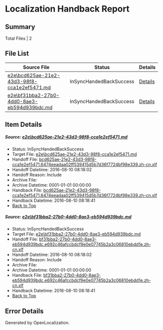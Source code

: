 # <a name='report-top'></a> Localization Handback Report

## Summary
 Total Files | 2

## File List
 Source File | Status | Details 
 ----------- | ------ | ------- 
 [e2e\bcd625ae-21e2-43d3-98f8-cca1e2ef5471.md](https://github.com/OpenLocalizationTestOrg/oltest/blob/97507c6d5d316b98e1900e871788f7156c32e3a7/e2e/bcd625ae-21e2-43d3-98f8-cca1e2ef5471.md) | InSyncHandedBackSuccess | [Details](#b2a756e2f3ae0d1ac77230fe2b2707c3920142145)
 [e2e\bf31bba2-27b0-4dd0-8ae3-eb594d939bdc.md](https://github.com/OpenLocalizationTestOrg/oltest/blob/d5afc6a293a7fac3a3207fa745646dc95b4aa0ce/e2e/bf31bba2-27b0-4dd0-8ae3-eb594d939bdc.md) | InSyncHandedBackSuccess | [Details](#2f0d86ecc87faee1d358d377fb7bdc4483ac71ee6)

## Item Details
##### <a name='b2a756e2f3ae0d1ac77230fe2b2707c3920142145'></a> Source: [e2e\bcd625ae-21e2-43d3-98f8-cca1e2ef5471.md](https://github.com/OpenLocalizationTestOrg/oltest/blob/97507c6d5d316b98e1900e871788f7156c32e3a7/e2e/bcd625ae-21e2-43d3-98f8-cca1e2ef5471.md)
* Status: InSyncHandedBackSuccess
* Target File: [e2e\bcd625ae-21e2-43d3-98f8-cca1e2ef5471.md](https://github.com/OpenLocalizationTestOrg/ol-test-zhcn/blob/ffecdd7acc7abb0499b6c12429eb8e1accec8339/e2e/bcd625ae-21e2-43d3-98f8-cca1e2ef5471.md)
* Handoff File: [bcd625ae-21e2-43d3-98f8-cca1e2ef5471.6474eeadaa02ff539415d5b7d36f7724bf98e339.zh-cn.xlf](https://github.com/OpenLocalizationTestOrg/olhandoff-e2e/blob/185f0cd32d5af3321bb42ad196964d491f0d3077/ol-handoff/OpenLocalizationTestOrg/ol-test-zhcn/ci/mt/bcd625ae-21e2-43d3-98f8-cca1e2ef5471.6474eeadaa02ff539415d5b7d36f7724bf98e339.zh-cn.xlf)
* Handoff Datetime: 2016-08-10 08:18:02
* Handoff Reason: Include
* Archive File: 
* Archive Datetime: 0001-01-01 00:00:00
* Handback File: [bcd625ae-21e2-43d3-98f8-cca1e2ef5471.6474eeadaa02ff539415d5b7d36f7724bf98e339.zh-cn.xlf](https://github.com/OpenLocalizationTestOrg/olhandback-e2e/blob/0fdb3691aecca1cb9716ff5ada45027ad0a95799/ol-handback/OpenLocalizationTestOrg/ol-test-zhcn/ci/mt/bcd625ae-21e2-43d3-98f8-cca1e2ef5471.6474eeadaa02ff539415d5b7d36f7724bf98e339.zh-cn.xlf)
* Handback Datetime: 2016-08-10 08:18:41
* [Back to Top](#report-top)

##### <a name='2f0d86ecc87faee1d358d377fb7bdc4483ac71ee6'></a> Source: [e2e\bf31bba2-27b0-4dd0-8ae3-eb594d939bdc.md](https://github.com/OpenLocalizationTestOrg/oltest/blob/d5afc6a293a7fac3a3207fa745646dc95b4aa0ce/e2e/bf31bba2-27b0-4dd0-8ae3-eb594d939bdc.md)
* Status: InSyncHandedBackSuccess
* Target File: [e2e\bf31bba2-27b0-4dd0-8ae3-eb594d939bdc.md](https://github.com/OpenLocalizationTestOrg/ol-test-zhcn/blob/ffecdd7acc7abb0499b6c12429eb8e1accec8339/e2e/bf31bba2-27b0-4dd0-8ae3-eb594d939bdc.md)
* Handoff File: [bf31bba2-27b0-4dd0-8ae3-eb594d939bdc.e692c46afccbdcf9e0e07745b2a3c06810ebdd1e.zh-cn.xlf](https://github.com/OpenLocalizationTestOrg/olhandoff-e2e/blob/185f0cd32d5af3321bb42ad196964d491f0d3077/ol-handoff/OpenLocalizationTestOrg/ol-test-zhcn/ci/mt/bf31bba2-27b0-4dd0-8ae3-eb594d939bdc.e692c46afccbdcf9e0e07745b2a3c06810ebdd1e.zh-cn.xlf)
* Handoff Datetime: 2016-08-10 08:18:02
* Handoff Reason: Include
* Archive File: 
* Archive Datetime: 0001-01-01 00:00:00
* Handback File: [bf31bba2-27b0-4dd0-8ae3-eb594d939bdc.e692c46afccbdcf9e0e07745b2a3c06810ebdd1e.zh-cn.xlf](https://github.com/OpenLocalizationTestOrg/olhandback-e2e/blob/0fdb3691aecca1cb9716ff5ada45027ad0a95799/ol-handback/OpenLocalizationTestOrg/ol-test-zhcn/ci/mt/bf31bba2-27b0-4dd0-8ae3-eb594d939bdc.e692c46afccbdcf9e0e07745b2a3c06810ebdd1e.zh-cn.xlf)
* Handback Datetime: 2016-08-10 08:18:41
* [Back to Top](#report-top)


## Error Details

Generated by OpenLocalization.

